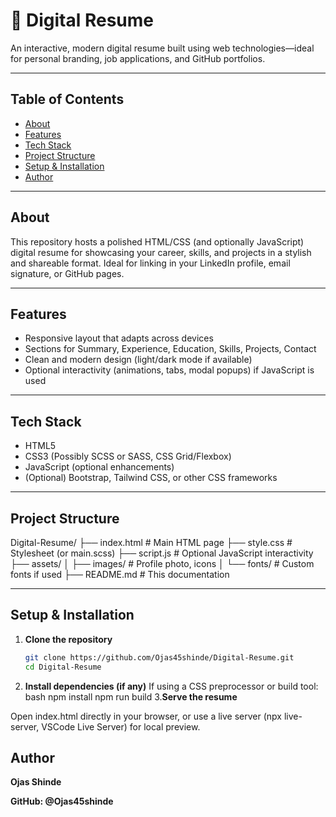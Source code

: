 # 💼 Digital Resume

An interactive, modern digital resume built using web technologies—ideal for personal branding, job applications, and GitHub portfolios.

---

## Table of Contents

- [About](#about)  
- [Features](#features)  
- [Tech Stack](#tech-stack)  
- [Project Structure](#project-structure)  
- [Setup & Installation](#setup--installation) 
- [Author](#author)

---

## About

This repository hosts a polished HTML/CSS (and optionally JavaScript) digital resume for showcasing your career, skills, and projects in a stylish and shareable format. Ideal for linking in your LinkedIn profile, email signature, or GitHub pages.

---

## Features

- Responsive layout that adapts across devices  
- Sections for Summary, Experience, Education, Skills, Projects, Contact  
- Clean and modern design (light/dark mode if available)  
- Optional interactivity (animations, tabs, modal popups) if JavaScript is used  

---

## Tech Stack

- HTML5  
- CSS3 (Possibly SCSS or SASS, CSS Grid/Flexbox)  
- JavaScript (optional enhancements)  
- (Optional) Bootstrap, Tailwind CSS, or other CSS frameworks  

---

## Project Structure
Digital-Resume/
├── index.html # Main HTML page
├── style.css # Stylesheet (or main.scss)
├── script.js # Optional JavaScript interactivity
├── assets/
│ ├── images/ # Profile photo, icons
│ └── fonts/ # Custom fonts if used
├── README.md # This documentation



---

## Setup & Installation

1. **Clone the repository**
   ```bash
   git clone https://github.com/Ojas45shinde/Digital-Resume.git
   cd Digital-Resume
2. **Install dependencies (if any)**
   If using a CSS preprocessor or build tool:
    bash
 npm install
 npm run build
3.**Serve the resume**

Open index.html directly in your browser,
or use a live server (npx live-server, VSCode Live Server) for local preview.





## Author
**Ojas Shinde**

**GitHub: @Ojas45shinde**
